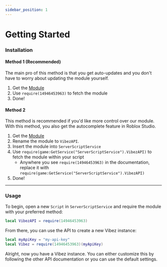 ```yaml
---
sidebar_position: 1
---
```


# Getting Started

### Installation

#### Method 1 (Recommended)

The main pro of this method is that you get auto-updates and you don't have to worry about updating the module yourself.

1. Get the [Module](https://www.roblox.com/library/14946453963/VibezAPI)
2. Use `require(14946453963)` to fetch the module
3. Done!

#### Method 2

<!-- **Due to Roblox taking down our module, this will be the only method while we attempt to get our module back up.** <br /> -->
This method is recommended if you'd like more control over our module. With this method, you also get the autocomplete feature in Roblox Studio.

1. Get the [Module](https://www.roblox.com/library/14946453963/VibezAPI)
2. Rename the module to `VibezAPI`.
3. Insert the module into `ServerScriptService`
4. Use `require(game:GetService("ServerScriptService").VibezAPI)` to fetch the module within your script
    - Anywhere you see `require(14946453963)` in the documentation, replace it with `require(game:GetService("ServerScriptService").VibezAPI)`
5. Done!

<!-- TODO: Update the version everytime you update! -->
<!-- 1. Download the [Module](https://github.com/ItsRune/VibezAPI/releases/download/v0.10.7/VibezAPI.rbxm)
2. Insert the module into `ServerScriptService`
3. Use `require(game:GetService("ServerScriptService").VibezAPI)` to fetch the module within your script
    - Anywhere you see `require(game:GetService("ServerScriptService").VibezAPI)` in the documentation, replace it with `require(game:GetService("ServerScriptService").VibezAPI)`
4. Done! -->

---

### Usage

To begin, open a new `Script` in `ServerScriptService` and require the module with your preferred method:

```lua
local VibezAPI = require(14946453963)
```

From there, you can use the API to create a new Vibez instance:

```lua
local myApiKey = "my-api-key"
local Vibez = require(14946453963)(myApiKey)
```

Alright, now you have a Vibez instance. You can either customize this by following the other API documentation or you can use the default settings.
